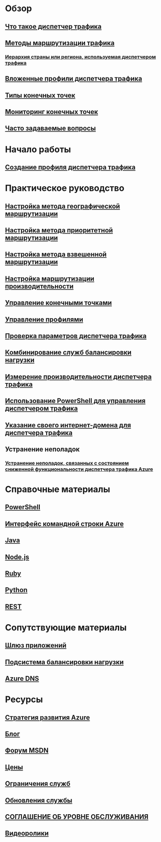 

# Обзор


## [Что такое диспетчер трафика](traffic-manager-overview.md)


## [Методы маршрутизации трафика](traffic-manager-routing-methods.md)


### [Иерархия страны или региона, используемая диспетчером трафика](traffic-manager-geographic-regions.md)


## [Вложенные профили диспетчера трафика](traffic-manager-nested-profiles.md)


## [Типы конечных точек](traffic-manager-endpoint-types.md)


## [Мониторинг конечных точек](traffic-manager-monitoring.md)


## [Часто задаваемые вопросы](traffic-manager-FAQs.md)



# Начало работы


## [Создание профиля диспетчера трафика](traffic-manager-create-profile.md)



# Практическое руководство



## [Настройка метода географической маршрутизации](traffic-manager-configure-geographic-routing-method.md)


## [Настройка метода приоритетной маршрутизации](traffic-manager-configure-priority-routing-method.md)


## [Настройка метода взвешенной маршрутизации](traffic-manager-configure-weighted-routing-method.md)


## [Настройка маршрутизации производительности](traffic-manager-configure-performance-routing-method.md)


## [Управление конечными точками](traffic-manager-manage-endpoints.md)


## [Управление профилями](traffic-manager-manage-profiles.md)


## [Проверка параметров диспетчера трафика](traffic-manager-testing-settings.md)


## [Комбинирование служб балансировки нагрузки](traffic-manager-load-balancing-azure.md)


## [Измерение производительности диспетчера трафика](traffic-manager-performance-considerations.md)


## [Использование PowerShell для управления диспетчером трафика](traffic-manager-powershell-arm.md)


## [Указание своего интернет-домена для диспетчера трафика](traffic-manager-point-internet-domain.md)


## Устранение неполадок


### [Устранение неполадок, связанных с состоянием сниженной функциональности диспетчера трафика Azure](traffic-manager-troubleshooting-degraded.md)



# Справочные материалы


## [PowerShell](/powershell/module/azurerm.trafficmanager)


## [Интерфейс командной строки Azure](/cli/azure/network/traffic-manager)


## [Java](/java/api/com.microsoft.azure.management.trafficmanager)


## [Node.js](http://azure.github.io/azure-sdk-for-node/azure-arm-trafficmanager/latest/)


## [Ruby](http://www.rubydoc.info/gems/azure_mgmt_traffic_manager)


## [Python](http://azure-sdk-for-python.readthedocs.io/en/latest/sample_azure-mgmt-trafficmanager.html)


## [REST](https://msdn.microsoft.com/library/mt163667.aspx)



# Сопутствующие материалы


## [Шлюз приложений](/azure/application-gateway/)


## [Подсистема балансировки нагрузки](/azure/load-balancer/)


## [Azure DNS](/azure/dns/)



# Ресурсы


## [Стратегия развития Azure](https://azure.microsoft.com/roadmap/)


## [Блог](https://azure.microsoft.com/blog/topics/networking/)


## [Форум MSDN](https://social.msdn.microsoft.com/Forums/en-US/home?forum=WAVirtualMachinesVirtualNetwork)


## [Цены](https://azure.microsoft.com/pricing/details/traffic-manager/)


## [Ограничения служб](../azure-subscription-service-limits.md#traffic-manager-limits)


## [Обновления службы](https://azure.microsoft.com/updates/?product=traffic-manager)


## [СОГЛАШЕНИЕ ОБ УРОВНЕ ОБСЛУЖИВАНИЯ](https://azure.microsoft.com/support/legal/sla/traffic-manager/)


## [Видеоролики](https://azure.microsoft.com/resources/videos/index/?services=traffic-manager)
